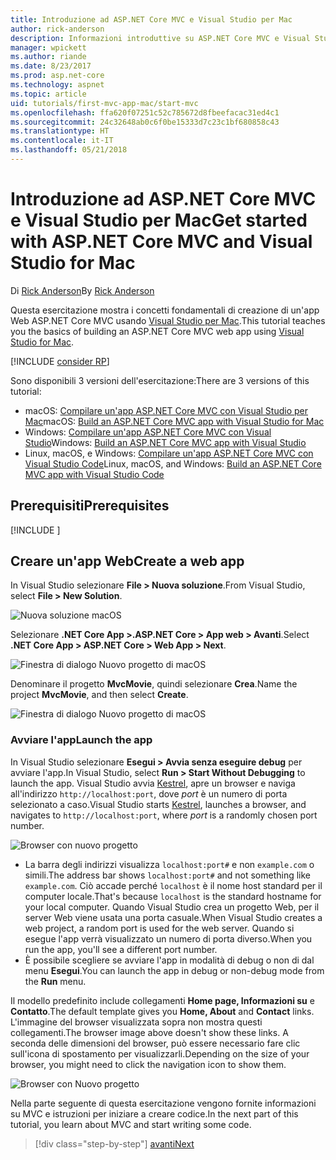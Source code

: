 ```yaml
---
title: Introduzione ad ASP.NET Core MVC e Visual Studio per Mac
author: rick-anderson
description: Informazioni introduttive su ASP.NET Core MVC e Visual Studio
manager: wpickett
ms.author: riande
ms.date: 8/23/2017
ms.prod: asp.net-core
ms.technology: aspnet
ms.topic: article
uid: tutorials/first-mvc-app-mac/start-mvc
ms.openlocfilehash: ffa620f07251c52c785672d8fbeefacac31ed4c1
ms.sourcegitcommit: 24c32648ab0c6f0be15333d7c23c1bf680858c43
ms.translationtype: HT
ms.contentlocale: it-IT
ms.lasthandoff: 05/21/2018
---
```

# <a name="get-started-with-aspnet-core-mvc-and-visual-studio-for-mac"></a><span data-ttu-id="ff5f5-103">Introduzione ad ASP.NET Core MVC e Visual Studio per Mac</span><span class="sxs-lookup"><span data-stu-id="ff5f5-103">Get started with ASP.NET Core MVC and Visual Studio for Mac</span></span>

<span data-ttu-id="ff5f5-104">Di [Rick Anderson](https://twitter.com/RickAndMSFT)</span><span class="sxs-lookup"><span data-stu-id="ff5f5-104">By [Rick Anderson](https://twitter.com/RickAndMSFT)</span></span>

<span data-ttu-id="ff5f5-105">Questa esercitazione mostra i concetti fondamentali di creazione di un'app Web ASP.NET Core MVC usando [Visual Studio per Mac](https://www.visualstudio.com/vs/visual-studio-mac/).</span><span class="sxs-lookup"><span data-stu-id="ff5f5-105">This tutorial teaches you the basics of building an ASP.NET Core MVC web app using [Visual Studio for Mac](https://www.visualstudio.com/vs/visual-studio-mac/).</span></span> 

[!INCLUDE [consider RP](../../includes/razor.md)]

<span data-ttu-id="ff5f5-106">Sono disponibili 3 versioni dell'esercitazione:</span><span class="sxs-lookup"><span data-stu-id="ff5f5-106">There are 3 versions of this tutorial:</span></span>

* <span data-ttu-id="ff5f5-107">macOS: [Compilare un'app ASP.NET Core MVC con Visual Studio per Mac](xref:tutorials/first-mvc-app-mac/start-mvc)</span><span class="sxs-lookup"><span data-stu-id="ff5f5-107">macOS: [Build an ASP.NET Core MVC app with Visual Studio for Mac](xref:tutorials/first-mvc-app-mac/start-mvc)</span></span>
* <span data-ttu-id="ff5f5-108">Windows: [Compilare un'app ASP.NET Core MVC con Visual Studio](xref:tutorials/first-mvc-app/start-mvc)</span><span class="sxs-lookup"><span data-stu-id="ff5f5-108">Windows: [Build an ASP.NET Core MVC app with Visual Studio](xref:tutorials/first-mvc-app/start-mvc)</span></span>
* <span data-ttu-id="ff5f5-109">Linux, macOS, e Windows: [Compilare un'app ASP.NET Core MVC con Visual Studio Code](xref:tutorials/first-mvc-app-xplat/start-mvc)</span><span class="sxs-lookup"><span data-stu-id="ff5f5-109">Linux, macOS, and Windows: [Build an ASP.NET Core MVC app with Visual Studio Code](xref:tutorials/first-mvc-app-xplat/start-mvc)</span></span>

## <a name="prerequisites"></a><span data-ttu-id="ff5f5-110">Prerequisiti</span><span class="sxs-lookup"><span data-stu-id="ff5f5-110">Prerequisites</span></span>

[!INCLUDE [](~/includes/net-core-prereqs-macos.md)]

## <a name="create-a-web-app"></a><span data-ttu-id="ff5f5-111">Creare un'app Web</span><span class="sxs-lookup"><span data-stu-id="ff5f5-111">Create a web app</span></span>

<span data-ttu-id="ff5f5-112">In Visual Studio selezionare **File > Nuova soluzione**.</span><span class="sxs-lookup"><span data-stu-id="ff5f5-112">From Visual Studio, select **File > New Solution**.</span></span>

![Nuova soluzione macOS](../first-web-api-mac/_static/sln.png)

<span data-ttu-id="ff5f5-114">Selezionare **.NET Core App >.ASP.NET Core > App web > Avanti**.</span><span class="sxs-lookup"><span data-stu-id="ff5f5-114">Select **.NET Core App >  ASP.NET Core > Web App > Next**.</span></span>

![Finestra di dialogo Nuovo progetto di macOS](start-mvc/1.png)

<span data-ttu-id="ff5f5-116">Denominare il progetto **MvcMovie**, quindi selezionare **Crea**.</span><span class="sxs-lookup"><span data-stu-id="ff5f5-116">Name the project **MvcMovie**, and then select **Create**.</span></span>

![Finestra di dialogo Nuovo progetto di macOS](start-mvc/2.png)

### <a name="launch-the-app"></a><span data-ttu-id="ff5f5-118">Avviare l'app</span><span class="sxs-lookup"><span data-stu-id="ff5f5-118">Launch the app</span></span>

<span data-ttu-id="ff5f5-119">In Visual Studio selezionare **Esegui > Avvia senza eseguire debug** per avviare l'app.</span><span class="sxs-lookup"><span data-stu-id="ff5f5-119">In Visual Studio, select **Run > Start Without Debugging** to launch the app.</span></span> <span data-ttu-id="ff5f5-120">Visual Studio avvia [Kestrel](xref:fundamentals/servers/index#kestrel), apre un browser e naviga all'indirizzo `http://localhost:port`, dove *port* è un numero di porta selezionato a caso.</span><span class="sxs-lookup"><span data-stu-id="ff5f5-120">Visual Studio starts [Kestrel](xref:fundamentals/servers/index#kestrel), launches a browser, and navigates to `http://localhost:port`, where *port* is a randomly chosen port number.</span></span>

![Browser con nuovo progetto](start-mvc/b1.png)

* <span data-ttu-id="ff5f5-122">La barra degli indirizzi visualizza `localhost:port#` e non `example.com` o simili.</span><span class="sxs-lookup"><span data-stu-id="ff5f5-122">The address bar shows `localhost:port#` and not something like `example.com`.</span></span> <span data-ttu-id="ff5f5-123">Ciò accade perché `localhost` è il nome host standard per il computer locale.</span><span class="sxs-lookup"><span data-stu-id="ff5f5-123">That's because `localhost` is the standard hostname for your local computer.</span></span> <span data-ttu-id="ff5f5-124">Quando Visual Studio crea un progetto Web, per il server Web viene usata una porta casuale.</span><span class="sxs-lookup"><span data-stu-id="ff5f5-124">When Visual Studio creates a web project, a random port is used for the web server.</span></span> <span data-ttu-id="ff5f5-125">Quando si esegue l'app verrà visualizzato un numero di porta diverso.</span><span class="sxs-lookup"><span data-stu-id="ff5f5-125">When you run the app, you'll see a different port number.</span></span>
* <span data-ttu-id="ff5f5-126">È possibile scegliere se avviare l'app in modalità di debug o non di dal menu **Esegui**.</span><span class="sxs-lookup"><span data-stu-id="ff5f5-126">You can launch the app in debug or non-debug mode from the **Run** menu.</span></span>

<span data-ttu-id="ff5f5-127">Il modello predefinito include collegamenti **Home page, Informazioni su** e **Contatto**.</span><span class="sxs-lookup"><span data-stu-id="ff5f5-127">The default template gives you **Home, About** and **Contact** links.</span></span> <span data-ttu-id="ff5f5-128">L'immagine del browser visualizzata sopra non mostra questi collegamenti.</span><span class="sxs-lookup"><span data-stu-id="ff5f5-128">The browser image above doesn't show these links.</span></span> <span data-ttu-id="ff5f5-129">A seconda delle dimensioni del browser, può essere necessario fare clic sull'icona di spostamento per visualizzarli.</span><span class="sxs-lookup"><span data-stu-id="ff5f5-129">Depending on the size of your browser, you might need to click the navigation icon to show them.</span></span>

![Browser con Nuovo progetto](start-mvc/b2.png)

<span data-ttu-id="ff5f5-131">Nella parte seguente di questa esercitazione vengono fornite informazioni su MVC e istruzioni per iniziare a creare codice.</span><span class="sxs-lookup"><span data-stu-id="ff5f5-131">In the next part of this tutorial, you learn about MVC and start writing some code.</span></span>

> [!div class="step-by-step"]
> [<span data-ttu-id="ff5f5-132">avanti</span><span class="sxs-lookup"><span data-stu-id="ff5f5-132">Next</span></span>](adding-controller.md)  
